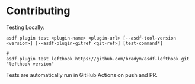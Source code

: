 # Contributing

Testing Locally:

```shell
asdf plugin test <plugin-name> <plugin-url> [--asdf-tool-version <version>] [--asdf-plugin-gitref <git-ref>] [test-command*]

#
asdf plugin test lefthook https://github.com/bradym/asdf-lefthook.git "lefthook version"
```

Tests are automatically run in GitHub Actions on push and PR.
